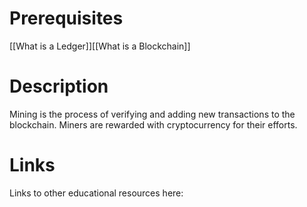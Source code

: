 # Prerequisites
[[What is a Ledger]][[What is a Blockchain]]

# Description
Mining is the process of verifying and adding new transactions to the blockchain. Miners are rewarded with cryptocurrency for their efforts.

# Links
Links to other educational resources here: